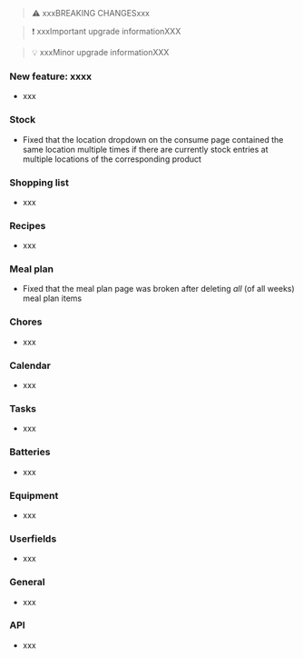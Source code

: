 > ⚠️ xxxBREAKING CHANGESxxx

> ❗ xxxImportant upgrade informationXXX

> 💡 xxxMinor upgrade informationXXX

### New feature: xxxx

- xxx

### Stock

- Fixed that the location dropdown on the consume page contained the same location multiple times if there are currently stock entries at multiple locations of the corresponding product

### Shopping list

- xxx

### Recipes

- xxx

### Meal plan

- Fixed that the meal plan page was broken after deleting _all_ (of all weeks) meal plan items

### Chores

- xxx

### Calendar

- xxx

### Tasks

- xxx

### Batteries

- xxx

### Equipment

- xxx

### Userfields

- xxx

### General

- xxx

### API

- xxx
